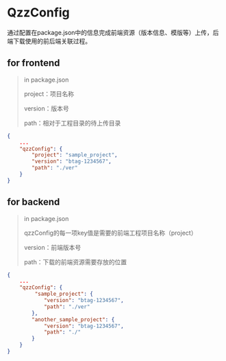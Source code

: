 # QzzConfig

通过配置在package.json中的信息完成前端资源（版本信息、模版等）上传，后端下载使用的前后端关联过程。

## for frontend



> in package.json
>
> project：项目名称
>
> version：版本号
>
> path：相对于工程目录的待上传目录

```json
{
  	...
 	"qzzConfig": {
  		"project": "sample_project",
  		"version": "btag-1234567",
  		"path": "./ver"
	}
}

```



## for backend 

> in package.json
>
> qzzConfig的每一项key值是需要的前端工程项目名称（project）
>
> version：前端版本号
>
> path：下载的前端资源需要存放的位置

```json
{
	...
  	"qzzConfig": {
  		 "sample_project": {
  			"version": "btag-1234567",
  			"path": "./ver"
		},
		"another_sample_project": {
  			"version": "btag-1234567",
  			"path": "./"
		}
	}
}
```